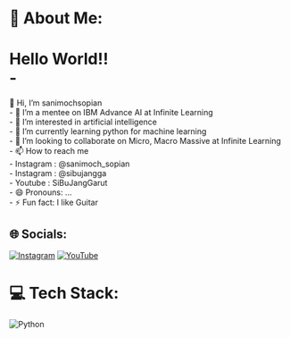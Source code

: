 # 💫 About Me:
# Hello World!!<br>- 
👋 Hi, I’m sanimochsopian<br>- 
👋 I’m a mentee on IBM Advance AI at Infinite Learning<br>- 
👀 I’m interested in artificial intelligence<br>- 
🌱 I’m currently learning python for machine learning<br>- 
💞️ I’m looking to collaborate on Micro, Macro Massive at Infinite Learning<br>- 
📫 How to reach me<br>- Instagram : @sanimoch_sopian<br>- Instagram : @sibujangga <projek><br>- Youtube : SiBuJangGarut<br>- 
😄 Pronouns: ...<br>- 
⚡ Fun fact: I like Guitar<br>


## 🌐 Socials:
[![Instagram](https://img.shields.io/badge/Instagram-%23E4405F.svg?logo=Instagram&logoColor=white)](https://instagram.com/sanimoch_sopian) [![YouTube](https://img.shields.io/badge/YouTube-%23FF0000.svg?logo=YouTube&logoColor=white)](https://youtube.com/@SiBuJangGarut) 

# 💻 Tech Stack:
![Python](https://img.shields.io/badge/python-3670A0?style=for-the-badge&logo=python&logoColor=ffdd54)


<!-- Proudly created with GPRM ( https://gprm.itsvg.in ) -->
